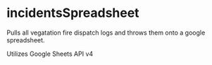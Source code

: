 # incidentsSpreadsheet

Pulls all vegatation fire dispatch logs and throws them onto a google spreadsheet. 


Utilizes Google Sheets API v4 